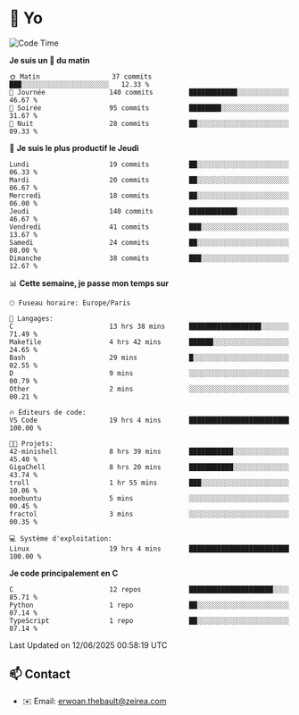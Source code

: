 # 👋 Yo

<!--START_SECTION:waka-->
![Code Time](http://img.shields.io/badge/Code%20Time-78%20hrs%2036%20mins-blue)

**Je suis un 🐤 du matin** 

```text
🌞 Matin                  37 commits          ███░░░░░░░░░░░░░░░░░░░░░░   12.33 % 
🌆 Journée                140 commits         ████████████░░░░░░░░░░░░░   46.67 % 
🌃 Soirée                 95 commits          ████████░░░░░░░░░░░░░░░░░   31.67 % 
🌙 Nuit                   28 commits          ██░░░░░░░░░░░░░░░░░░░░░░░   09.33 % 
```
📅 **Je suis le plus productif le Jeudi** 

```text
Lundi                    19 commits          ██░░░░░░░░░░░░░░░░░░░░░░░   06.33 % 
Mardi                    20 commits          ██░░░░░░░░░░░░░░░░░░░░░░░   06.67 % 
Mercredi                 18 commits          ██░░░░░░░░░░░░░░░░░░░░░░░   06.00 % 
Jeudi                    140 commits         ████████████░░░░░░░░░░░░░   46.67 % 
Vendredi                 41 commits          ███░░░░░░░░░░░░░░░░░░░░░░   13.67 % 
Samedi                   24 commits          ██░░░░░░░░░░░░░░░░░░░░░░░   08.00 % 
Dimanche                 38 commits          ███░░░░░░░░░░░░░░░░░░░░░░   12.67 % 
```


📊 **Cette semaine, je passe mon temps sur** 

```text
🕑︎ Fuseau horaire: Europe/Paris

💬 Langages: 
C                        13 hrs 38 mins      ██████████████████░░░░░░░   71.49 % 
Makefile                 4 hrs 42 mins       ██████░░░░░░░░░░░░░░░░░░░   24.65 % 
Bash                     29 mins             █░░░░░░░░░░░░░░░░░░░░░░░░   02.55 % 
D                        9 mins              ░░░░░░░░░░░░░░░░░░░░░░░░░   00.79 % 
Other                    2 mins              ░░░░░░░░░░░░░░░░░░░░░░░░░   00.21 % 

🔥 Éditeurs de code: 
VS Code                  19 hrs 4 mins       █████████████████████████   100.00 % 

🐱‍💻 Projets: 
42-minishell             8 hrs 39 mins       ███████████░░░░░░░░░░░░░░   45.40 % 
GigaChell                8 hrs 20 mins       ███████████░░░░░░░░░░░░░░   43.74 % 
troll                    1 hr 55 mins        ███░░░░░░░░░░░░░░░░░░░░░░   10.06 % 
moebuntu                 5 mins              ░░░░░░░░░░░░░░░░░░░░░░░░░   00.45 % 
fractol                  3 mins              ░░░░░░░░░░░░░░░░░░░░░░░░░   00.35 % 

💻 Système d'exploitation: 
Linux                    19 hrs 4 mins       █████████████████████████   100.00 % 
```

**Je code principalement en C** 

```text
C                        12 repos            █████████████████████░░░░   85.71 % 
Python                   1 repo              ██░░░░░░░░░░░░░░░░░░░░░░░   07.14 % 
TypeScript               1 repo              ██░░░░░░░░░░░░░░░░░░░░░░░   07.14 % 
```




 Last Updated on 12/06/2025 00:58:19 UTC
<!--END_SECTION:waka-->

## 📫 Contact

- ✉️ Email: erwoan.thebault@zeirea.com
